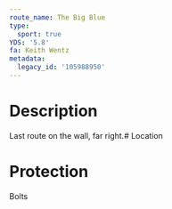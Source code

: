 ```yaml
---
route_name: The Big Blue
type:
  sport: true
YDS: '5.8'
fa: Keith Wentz
metadata:
  legacy_id: '105988950'
---
```

# Description
Last route on the wall, far right.# Location
# Protection
Bolts
